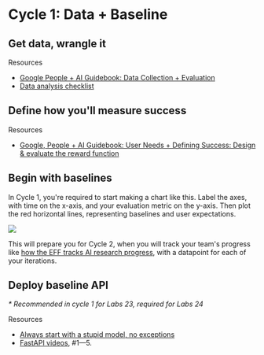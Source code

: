# Cycle 1: Data + Baseline

## Get data, wrangle it

Resources

- [Google People + AI Guidebook: Data Collection + Evaluation](https://pair.withgoogle.com/chapter/data-collection/)
- [Data analysis checklist](https://www.kdnuggets.com/2015/03/jtleek-elements-data-analytic-style.html)


## Define how you'll measure success

Resources

- [Google, People + AI Guidebook: User Needs + Defining Success: Design & evaluate the reward function](https://pair.withgoogle.com/chapter/user-needs/#section3)


## Begin with baselines

In Cycle 1, you're required to start making a chart like this. Label the axes, with time on the x-axis, and your evaluation metric on the y-axis.  Then plot the red horizontal lines, representing baselines and user expectations. 

![](https://user-images.githubusercontent.com/7278219/71922887-bd063980-3183-11ea-8930-33462eee48c0.png)

This will prepare you for Cycle 2, when you will track your team's progress like [how the EFF tracks AI research progress](https://www.eff.org/ai/metrics), with a datapoint for each of your iterations. 


## Deploy baseline API

_* Recommended in cycle 1 for Labs 23, required for Labs 24_

Resources

- [Always start with a stupid model, no exceptions](https://blog.insightdatascience.com/always-start-with-a-stupid-model-no-exceptions-3a22314b9aaa)
- [FastAPI videos](https://calmcode.io/fastapi/hello-world.html), #1—5.